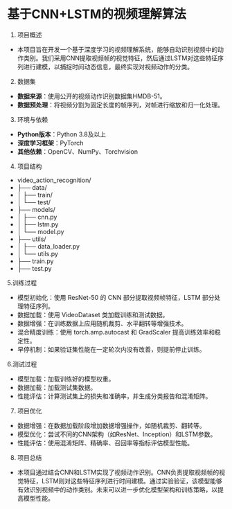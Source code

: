 # 基于CNN+LSTM的视频理解算法
1. 项目概述
- 本项目旨在开发一个基于深度学习的视频理解系统，能够自动识别视频中的动作类别。我们采用CNN提取视频帧的视觉特征，然后通过LSTM对这些特征序列进行建模，以捕捉时间动态信息，最终实现对视频动作的分类。

2. 数据集
- **数据来源**：使用公开的视频动作识别数据集HMDB-51。
- **数据预处理**：将视频分割为固定长度的帧序列，对帧进行缩放和归一化处理。

3. 环境与依赖
- **Python版本**：Python 3.8及以上
- **深度学习框架**：PyTorch
- **其他依赖**：OpenCV、NumPy、Torchvision

4. 项目结构
- video_action_recognition/
- ├── data/
- │   ├── train/
- │   └── test/
- ├── models/
- │   ├── cnn.py
- │   ├── lstm.py
- │   └── model.py
- ├── utils/
- │   ├── data_loader.py
- │   └── utils.py
- ├── train.py
- ├── test.py

5.训练过程
- 模型初始化：使用 ResNet-50 的 CNN 部分提取视频帧特征，LSTM 部分处理特征序列。
- 数据加载：使用 VideoDataset 类加载训练和测试数据。
- 数据增强：在训练数据上应用随机裁剪、水平翻转等增强技术。
- 混合精度训练：使用 torch.amp.autocast 和 GradScaler 提高训练效率和稳定性。
- 早停机制：如果验证集性能在一定轮次内没有改善，则提前停止训练。

6.测试过程
- 模型加载：加载训练好的模型权重。
- 数据加载：加载测试集数据。
- 性能评估：计算测试集上的损失和准确率，并生成分类报告和混淆矩阵。

7. 项目优化
- 数据增强：在数据加载阶段增加数据增强操作，如随机裁剪、翻转等。
- 模型优化：尝试不同的CNN架构（如ResNet、Inception）和LSTM参数。
- 性能评估：使用混淆矩阵、精确率、召回率等指标评估模型性能。

8. 项目总结
- 本项目通过结合CNN和LSTM实现了视频动作识别。CNN负责提取视频帧的视觉特征，LSTM则对这些特征序列进行时间建模。通过实验验证，该模型能够有效识别视频中的动作类别。未来可以进一步优化模型架构和训练策略，以提高模型性能。
